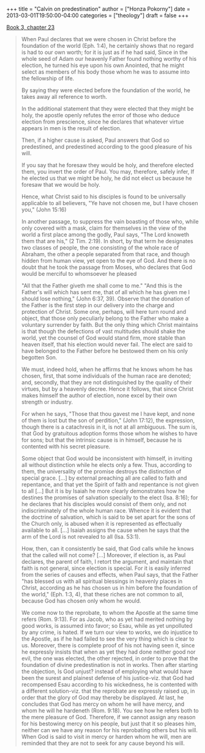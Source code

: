 +++
title = "Calvin on predestination"
author = ["Honza Pokorny"]
date = 2013-03-01T19:50:00-04:00
categories = ["theology"]
draft = false
+++

[Book 3, chapter 23](http://www.ccel.org/ccel/calvin/institutes.v.xxiii.html)

> When Paul declares that we were chosen in Christ before the foundation of
> the world (Eph. 1:4), he certainly shows that no regard is had to our own
> worth; for it is just as if he had said, Since in the whole seed of Adam
> our heavenly Father found nothing worthy of his election, he turned his eye
> upon his own Anointed, that he might select as members of his body those
> whom he was to assume into the fellowship of life.
>
> By saying they were elected before the foundation of the world, he takes
> away all reference to worth.
>
> In the additional statement that they were elected that they might be holy,
> the apostle openly refutes the error of those who deduce election from
> prescience, since he declares that whatever virtue appears in men is the
> result of election.
>
> Then, if a higher cause is asked, Paul answers that God so predestined, and
> predestined according to the good pleasure of his will.
>
> If you say that he foresaw they would be holy, and therefore elected them,
> you invert the order of Paul. You may, therefore, safely infer, If he
> elected us that we might be holy, he did not elect us because he foresaw
> that we would be holy.
>
> Hence, what Christ said to his disciples is found to be universally
> applicable to all believers, "Ye have not chosen me, but I have chosen
> you," (John 15:16)
>
> In another passage, to suppress the vain boasting of those who, while only
> covered with a mask, claim for themselves in the view of the world a first
> place among the godly, Paul says, "The Lord knoweth them that are his," (2
> Tim. 2:19). In short, by that term he designates two classes of people, the
> one consisting of the whole race of Abraham, the other a people separated
> from that race, and though hidden from human view, yet open to the eye of
> God. And there is no doubt that he took the passage from Moses, who
> declares that God would be merciful to whomsoever he pleased
>
> "All that the Father giveth me shall come to me." "And this is the Father's
> will which has sent me, that of all which he has given me I should lose
> nothing," (John 6:37, 39). Observe that the donation of the Father is the
> first step in our delivery into the charge and protection of Christ. Some
> one, perhaps, will here turn round and object, that those only peculiarly
> belong to the Father who make a voluntary surrender by faith. But the only
> thing which Christ maintains is that though the defections of vast
> multitudes should shake the world, yet the counsel of God would stand firm,
> more stable than heaven itself, that his election would never fail. The
> elect are said to have belonged to the Father before he bestowed them on
> his only begotten Son.
>
> We must, indeed hold, when he affirms that he knows whom he has chosen,
> first, that some individuals of the human race are denoted; and, secondly,
> that they are not distinguished by the quality of their virtues, but by a
> heavenly decree. Hence it follows, that since Christ makes himself the
> author of election, none excel by their own strength or industry.
>
> For when he says, "Those that thou gavest me I have kept, and none of them
> is lost but the son of perdition," (John 17:12), the expression, though
> there is a catachresis in it, is not at all ambiguous. The sum is, that God
> by gratuitous adoption forms those whom he wishes to have for sons; but
> that the intrinsic cause is in himself, because he is contented with his
> secret pleasure.
>
> Some object that God would be inconsistent with himself, in inviting all
> without distinction while he elects only a few. Thus, according to them,
> the universality of the promise destroys the distinction of special grace.
> [...] by external preaching all are called to faith and repentance, and
> that yet the Spirit of faith and repentance is not given to all [...] But
> it is by Isaiah he more clearly demonstrates how he destines the promises
> of salvation specially to the elect (Isa. 8:16); for he declares that his
> disciples would consist of them only, and not indiscriminately of the whole
> human race. Whence it is evident that the doctrine of salvation, which is
> said to be set apart for the sons of the Church only, is abused when it is
> represented as effectually available to all. [...] Isaiah assigns the cause
> when he says that the arm of the Lord is not revealed to all (Isa. 53:1).
>
> How, then, can it consistently be said, that God calls while he knows that
> the called will not come? [...] Moreover, if election is, as Paul declares,
> the parent of faith, I retort the argument, and maintain that faith is not
> general, since election is special. For it is easily inferred from the
> series of causes and effects, when Paul says, that the Father "has blessed
> us with all spiritual blessings in heavenly places in Christ, according as
> he has chosen us in him before the foundation of the world," (Eph. 1:3, 4),
> that these riches are not common to all, because God has chosen only whom
> he would.
>
> We come now to the reprobate, to whom the Apostle at the same time refers
> (Rom. 9:13). For as Jacob, who as yet had merited nothing by good works, is
> assumed into favor; so Esau, while as yet unpolluted by any crime, is
> hated. If we turn our view to works, we do injustice to the Apostle, as if
> he had failed to see the very thing which is clear to us. Moreover, there
> is complete proof of his not having seen it, since he expressly insists
> that when as yet they had done neither good nor evil, the one was elected,
> the other rejected, in order to prove that the foundation of divine
> predestination is not in works. Then after starting the objection, Is God
> unjust? instead of employing what would have been the surest and plainest
> defense of his justice-viz. that God had recompensed Esau according to his
> wickedness, he is contented with a different solution-viz. that the
> reprobate are expressly raised up, in order that the glory of God may
> thereby be displayed. At last, he concludes that God has mercy on whom he
> will have mercy, and whom he will he hardeneth (Rom. 9:18). You see how he
> refers both to the mere pleasure of God. Therefore, if we cannot assign any
> reason for his bestowing mercy on his people, but just that it so pleases
> him, neither can we have any reason for his reprobating others but his
> will. When God is said to visit in mercy or harden whom he will, men are
> reminded that they are not to seek for any cause beyond his will.
